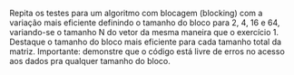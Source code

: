 Repita os testes para um algoritmo com blocagem (blocking) com a variação mais eficiente definindo o tamanho do bloco para 2, 4, 16 e 64, variando-se o tamanho N do vetor da mesma maneira que o exercício 1.
Destaque o tamanho do bloco mais eficiente para cada tamanho total da matriz. Importante: demonstre que o código está livre de erros no acesso aos dados pra qualquer tamanho do bloco.
